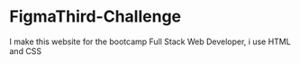 # FigmaThird-Challenge
I make this website for the bootcamp Full Stack Web Developer, i use HTML and CSS
